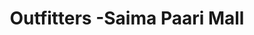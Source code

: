 ---
title: "Outfitters -Saima Paari Mall"
url: /karachi/outfitters-saima-paari-mall/
shop: Kleidung
---